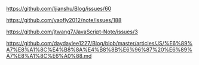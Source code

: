 https://github.com/ljianshu/Blog/issues/60

https://github.com/yaofly2012/note/issues/188

https://github.com/jtwang7/JavaScript-Note/issues/3

https://github.com/daydaylee1227/Blog/blob/master/articles/JS/%E6%89%A7%E8%A1%8C%E4%B8%8A%E4%B8%8B%E6%96%87%20%E6%89%A7%E8%A1%8C%E6%A0%88.md